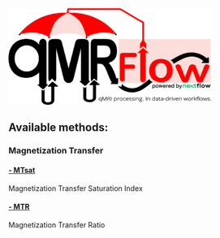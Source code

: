 <img src="/assets/qmrflow_small.png" width="400" height="190" />

## Available methods: 

### Magnetization Transfer
#### [- MTsat](https://github.com/qMRLab/qMRFlow/tree/master/mt_sat)
Magnetization Transfer Saturation Index
#### [- MTR](https://github.com/qMRLab/qMRFlow/tree/master/mt_ratio)
Magnetization Transfer Ratio 
